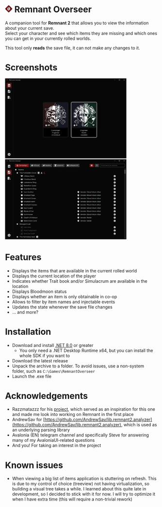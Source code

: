 # <img src="RemnantOverseer/Assets/.github/icon-gh.png" width="24"> Remnant Overseer

A companion tool for **Remnant 2** that allows you to view the information about your current save.<br/>
Select your character and see which items they are missing and which ones you can get in your currently rolled worlds.

This tool only **reads** the save file, it can not make any changes to it.

# Screenshots
<p float="left">
  <img src="RemnantOverseer/Assets/.github/character-view.png" width="400" />
  <img src="RemnantOverseer/Assets/.github/world-view.png" width="400" /> 
</p>

# Features
- Displays the items that are available in the current rolled world
- Displays the current location of the player
- Indicates whether Trait book and/or Simulacrum are available in the location
- Displays Bloodmoon status
- Displays whether an item is only obtainable in co-op
- Allows to filter by item names and injectable events
- Updates the state whenever the save file changes
- ... and more?

# Installation
- Download and install [.NET 8.0](https://dotnet.microsoft.com/en-us/download/dotnet/8.0) or greater
  - You only need a .NET Desktop Runtime x64, but you can install the whole SDK if you want to
- Download the latest release
- Unpack the archive to a folder. To avoid issues, use a non-system folder, such as `C:\Games\RemnantOverseer`
- Launch the .exe file

# Acknowledgements
- Razzmatazzz for his [project](https://github.com/Razzmatazzz/RemnantSaveGuardian), which served as an inspiration for this one and made me look into working on Remnant in the first place
- AndrewSav for [https://github.com/AndrewSav/lib.remnant2.analyzer](https://github.com/AndrewSav/lib.remnant2.analyzer), which is used as an underlying parsing library
- Avalonia (EN) telegram channel and specifically Steve for answering many of my AvaloniaUI-related questions
- And you! For taking an interest in the project

# Known issues
- When viewing a big list of items application is stuttering on refresh. This is due to my control of choice (treeview) not having virtualization, so building a visual tree takes a while. I learned about this quite late in development, so I decided to stick with it for now. I will try to optimize it when I have extra time (this will require a non-trivial rework)
